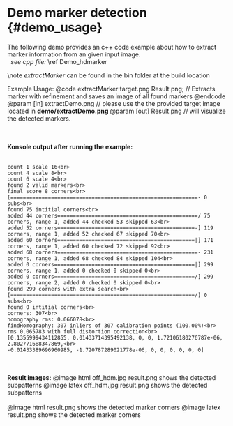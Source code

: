 Demo marker detection {#demo_usage}
================

The following demo provides an c++ code example about how to extract marker information from an given input image.
<br>
&nbsp; <VAR>see cpp file:</VAR>  \ref Demo_hdmarker
<br>

\note
<VAR> extractMarker </VAR> can be found in the bin folder at the build location


Example Usage:
 @code
     extractMarker target.png Result.png; // Extracts marker with refinement and saves an image of all found markers
 @endcode
 @param [in] extractDemo.png // please use the the provided target image located in <STRONG> demo/extractDemo.png </STRONG>
 @param [out]  Result.png // will visualize the detected markers.
 <br>
<br>
<br>

<STRONG>Konsole output after running the example:</STRONG>
<br><br>
~~~
count 1 scale 16<br>
count 4 scale 8<br>
count 6 scale 4<br>
found 2 valid markers<br>
final score 8 corners<br>
[============================================================- 0 subs<br>
found 75 intitial corners<br>
added 44 corners=============================================/ 75 corners, range 1, added 44 checked 53 skipped 63<br>
added 52 corners============================================-] 119 corners, range 1, added 52 checked 67 skipped 70<br>
added 60 corners============================================|] 171 corners, range 1, added 60 checked 72 skipped 92<br>
added 68 corners=============================================- 231 corners, range 1, added 68 checked 84 skipped 104<br>
added 0 corners=============================================|] 299 corners, range 1, added 0 checked 0 skipped 0<br>
added 0 corners=============================================/] 299 corners, range 2, added 0 checked 0 skipped 0<br>
found 299 corners with extra search<br>
[===========================================================/] 0 subs<br>
found 0 intitial corners<br>
corners: 307<br>
homography rms: 0.066078<br>
findHomography: 307 inliers of 307 calibration points (100.00%)<br>
rms 0.065783 with full distortion correction<br>
[0.1355999434112855, 0.01433714395492138, 0, 0, 1.72106180276787e-06, 2.802771688347869,<br>
-0.01433389696960985, -1.720787289021778e-06, 0, 0, 0, 0, 0, 0]
~~~
<br>
<br>
<STRONG>Result images:</STRONG>
@image html off_hdm.jpg result.png shows the detected subpatterns
@image latex off_hdm.jpg result.png shows the detected subpatterns
<br>
<br>
@image html result.png shows the detected marker corners
@image latex result.png shows the detected marker corners
<br>
